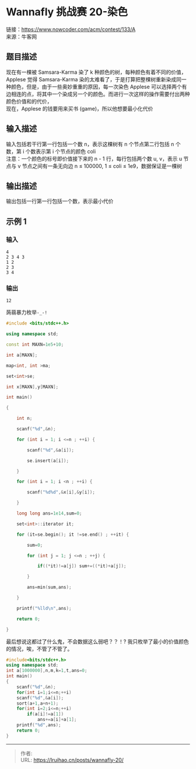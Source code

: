 # Wannafly 挑战赛 20-染色


链接：<https://www.nowcoder.com/acm/contest/133/A>  
来源：牛客网

## 题目描述

现在有一棵被 Samsara-Karma 染了 k 种颜色的树，每种颜色有着不同的价值，Applese 觉得 Samsara-Karma 染的太难看了，于是打算把整棵树重新染成同一种颜色，但是，由于一些奥妙重重的原因，每一次染色 Applese 可以选择两个有边相连的点，将其中一个染成另一个的颜色。而进行一次这样的操作需要付出两种颜色价值和的代价，  
现在，Applese 的钱要用来买书 (game)，所以他想要最小化代价

## 输入描述

输入包括若干行第一行包括一个数 n，表示这棵树有 n 个节点第二行包括 n 个数，第 i 个数表示第 i 个节点的颜色 coli  
注意：一个颜色的标号即价值接下来的 n - 1 行，每行包括两个数 u, v，表示 u 节点与 v 节点之间有一条无向边 n ≤ 100000, 1 ≤ coli ≤ 1e9，数据保证是一棵树

## 输出描述

输出包括一行第一行包括一个数，表示最小代价

## 示例 1

### 输入

    4
    2 3 4 3
    1 2
    2 3
    3 4

### 输出

    12

蒟蒻暴力枚举`-_-!`

<!-- markdownlint-disable MD046 -->

```cpp
#include <bits/stdc++.h>

using namespace std;

const int MAXN=1e5+10;

int a[MAXN];

map<int, int >ma;

set<int>se;

int x[MAXN],y[MAXN];

int main()

{

    int n;

    scanf("%d",&n);

    for (int i = 1; i <=n ; ++i) {

        scanf("%d",&a[i]);

        se.insert(a[i]);

    }

    for (int i = 1; i <n ; ++i) {

        scanf("%d%d",&x[i],&y[i]);

    }

    long long ans=1e14,sum=0;

    set<int>::iterator it;

    for (it=se.begin(); it !=se.end() ; ++it) {

        sum=0;

        for (int j = 1; j <=n ; ++j) {

            if((*it)!=a[j]) sum+=((*it)+a[j]);

        }

        ans=min(sum,ans);

    }

    printf("%lld\n",ans);

    return 0;

}
```

最后想说这都过了什么鬼，不会数据这么弱吧？？！? 我只枚举了最小的价值颜色的情况，唉，不管了不管了。

```cpp
#include<bits/stdc++.h>
using namespace std;
int a[1000000],n,m,k=1,t,ans=0;
int main()
{
    scanf("%d",&n);
    for(int i=1;i<=n;++i)
    scanf("%d",&a[i]);
    sort(a+1,a+n+1);
    for(int i=2;i<=n;++i)
        if(a[i]!=a[1])
            ans+=a[i]+a[1];
    printf("%d",ans);
    return 0;
}
```


---

> 作者:   
> URL: https://lruihao.cn/posts/wannafly-20/  


